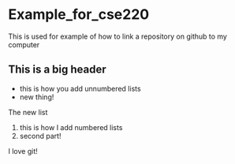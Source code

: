 # Example_for_cse220
This is used for example of how to link a repository on github to my computer
## This is a big header
* this is how you add unnumbered lists
* new thing!

The new list
1. this is how I add numbered lists
2. second part!

I love git!

